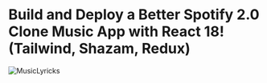 # Build and Deploy a Better Spotify 2.0 Clone Music App with React 18! (Tailwind, Shazam, Redux)


![MusicLyricks](https://github.com/AtulPatidar1709/music_clone_app/assets/48468580/e0a21ece-196d-431c-8cc1-c48d78f6fdf1)
